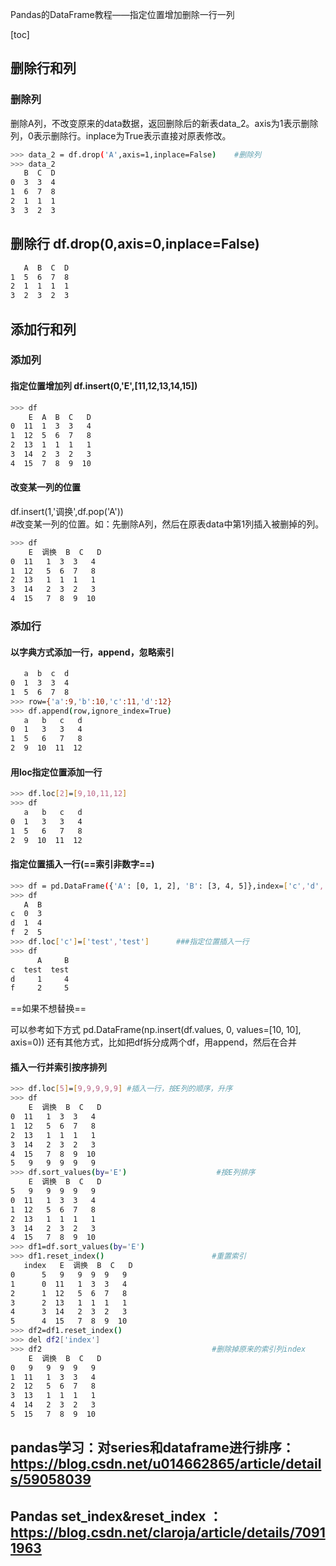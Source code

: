 Pandas的DataFrame教程——指定位置增加删除一行一列

[toc]



## 删除行和列
### 删除列
删除A列，不改变原来的data数据，返回删除后的新表data_2。axis为1表示删除列，0表示删除行。inplace为True表示直接对原表修改。
```sh
>>> data_2 = df.drop('A',axis=1,inplace=False)    #删除列
>>> data_2
   B  C  D
0  3  3  4
1  6  7  8
2  1  1  1
3  3  2  3
```
## 删除行 df.drop(0,axis=0,inplace=False)
```sh
   A  B  C  D
1  5  6  7  8
2  1  1  1  1
3  2  3  2  3
```
## 添加行和列
### 添加列

#### 指定位置增加列 df.insert(0,'E',[11,12,13,14,15]) 
```sh
>>> df
    E  A  B  C   D
0  11  1  3  3   4
1  12  5  6  7   8
2  13  1  1  1   1
3  14  2  3  2   3
4  15  7  8  9  10
```
#### 改变某一列的位置
df.insert(1,'调换',df.pop('A'))  
#改变某一列的位置。如：先删除A列，然后在原表data中第1列插入被删掉的列。
```sh
>>> df
    E  调换  B  C   D
0  11   1  3  3   4
1  12   5  6  7   8
2  13   1  1  1   1
3  14   2  3  2   3
4  15   7  8  9  10
```
### 添加行
#### 以字典方式添加一行，append，忽略索引
```sh
   a  b  c  d
0  1  3  3  4
1  5  6  7  8
>>> row={'a':9,'b':10,'c':11,'d':12}
>>> df.append(row,ignore_index=True)
   a   b   c   d
0  1   3   3   4
1  5   6   7   8
2  9  10  11  12
```
####  用loc指定位置添加一行
```sh
>>> df.loc[2]=[9,10,11,12]
>>> df
   a   b   c   d
0  1   3   3   4
1  5   6   7   8
2  9  10  11  12
```
#### 指定位置插入一行(==索引非数字==)
```sh
>>> df = pd.DataFrame({'A': [0, 1, 2], 'B': [3, 4, 5]},index=['c','d','f'])
>>> df
   A  B
c  0  3
d  1  4
f  2  5
>>> df.loc['c']=['test','test']      ###指定位置插入一行
>>> df
      A     B
c  test  test
d     1     4
f     2     5
```
==如果不想替换==

可以参考如下方式
pd.DataFrame(np.insert(df.values, 0, values=[10, 10], axis=0))
还有其他方式，比如把df拆分成两个df，用append，然后在合并

#### 插入一行并索引按序排列
```sh
>>> df.loc[5]=[9,9,9,9,9] #插入一行，按E列的顺序，升序
>>> df
    E  调换  B  C   D
0  11   1  3  3   4
1  12   5  6  7   8
2  13   1  1  1   1
3  14   2  3  2   3
4  15   7  8  9  10
5   9   9  9  9   9
>>> df.sort_values(by='E')                    #按E列排序
    E  调换  B  C   D
5   9   9  9  9   9
0  11   1  3  3   4
1  12   5  6  7   8
2  13   1  1  1   1
3  14   2  3  2   3
4  15   7  8  9  10
>>> df1=df.sort_values(by='E')
>>> df1.reset_index()                        #重置索引
   index   E  调换  B  C   D
0      5   9   9  9  9   9
1      0  11   1  3  3   4
2      1  12   5  6  7   8
3      2  13   1  1  1   1
4      3  14   2  3  2   3
5      4  15   7  8  9  10
>>> df2=df1.reset_index()
>>> del df2['index']
>>> df2                                      #删除掉原来的索引列index
    E  调换  B  C   D
0   9   9  9  9   9
1  11   1  3  3   4
2  12   5  6  7   8
3  13   1  1  1   1
4  14   2  3  2   3
5  15   7  8  9  10
```

## pandas学习：对series和dataframe进行排序： https://blog.csdn.net/u014662865/article/details/59058039

## Pandas set_index&reset_index ： https://blog.csdn.net/claroja/article/details/70911963